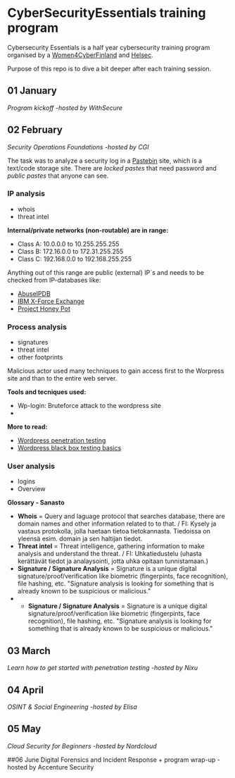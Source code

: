 # CyberSecurityEssentials training program

Cybersecurity Essentials is a half year cybersecurity training program organised by a [Women4CyberFinland](https://www.women4cyberfinland.com/cse2024) and [Helsec](https://helsec.fi).

Purpose of this repo is to dive a bit deeper after each training session.

## 01 January

_Program kickoff -hosted by WithSecure_

## 02 February

_Security Operations Foundations -hosted by CGI_

The task was to analyze a security log in a [Pastebin](https://pastebin.com/faq) site, which is a text/code storage site. There are *locked pastes* that need password and *public pastes* that anyone can see. 

### IP analysis
- whois
- threat intel

**Internal/private networks (non-routable) are in range:**
- Class A: 10.0.0.0 to 10.255.255.255
- Class B: 172.16.0.0 to 172.31.255.255
- Class C: 192.168.0.0 to 192.168.255.255

Anything out of this range are public (external) IP´s and needs to be checked from IP-databases like:
- [AbuseIPDB](https://www.abuseipdb.com)
- [IBM X-Force Exchange](https://exchange.xforce.ibmcloud.com)
- [Project Honey Pot](https://www.projecthoneypot.org/search_ip.php)

### Process analysis
- signatures
- threat intel
- other footprints

Malicious actor used many techniques to gain access first to the Worpress site and than to the entire web server.

**Tools and tecniques used:**
- Wp-login: Bruteforce attack to the wordpress site
- 

**More to read:**
- [Wordpress penetration testing](https://www.getastra.com/blog/security-audit/wordpress-penetration-testing/)
- [Wordpress black box testing basics](https://wpscan.com/blog/wordpress-black-box-testing-basics/)

### User analysis
- logins
- Overview

**Glossary - Sanasto**

- **Whois** = Query and laguage protocol that searches database, there are domain names and other information related to to that. / FI: Kysely ja vastaus protokolla, jolla haetaan tietoa tietokannasta. Tiedoissa on yleensä esim. domain ja sen haltijan tiedot.
- **Threat intel** = Threat intelligence, gathering information to make analysis and understand the threat. / FI: Uhkatiedustelu (uhasta kerättävät tiedot ja analaysointi, jotta uhka opitaan tunnistamaan.)
- **Signature / Signature Analysis** = Signature is a unique digital signature/proof/verification like biometric (fingerpints, face recognition), file hashing, etc. "Signature analysis is looking for something that is already known to be suspicious or malicious."
- - **Signature / Signature Analysis** = Signature is a unique digital signature/proof/verification like biometric (fingerpints, face recognition), file hashing, etc. "Signature analysis is looking for something that is already known to be suspicious or malicious."


## 03 March

_Learn how to get started with penetration testing -hosted by Nixu_

## 04 April

_OSINT & Social Engineering -hosted by Elisa_

## 05 May

_Cloud Security for Beginners -hosted by Nordcloud_

##06 June
Digital Forensics and Incident Response + program wrap-up -hosted by Accenture Security

